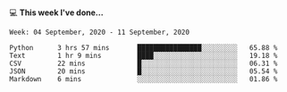 💻 **This week I've done...**

<!--START_SECTION:waka-->
```text
Week: 04 September, 2020 - 11 September, 2020

Python      3 hrs 57 mins       ████████████████░░░░░░░░░   65.88 % 
Text        1 hr 9 mins         ████░░░░░░░░░░░░░░░░░░░░░   19.18 % 
CSV         22 mins             █░░░░░░░░░░░░░░░░░░░░░░░░   06.31 % 
JSON        20 mins             █░░░░░░░░░░░░░░░░░░░░░░░░   05.54 % 
Markdown    6 mins              ░░░░░░░░░░░░░░░░░░░░░░░░░   01.86 %
```
<!--END_SECTION:waka-->
